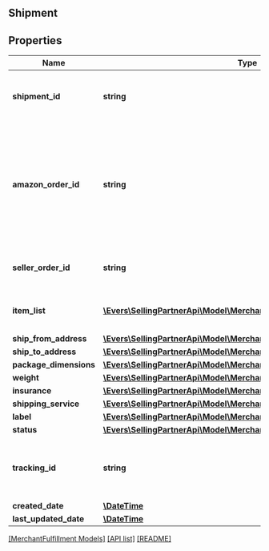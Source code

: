 ## Shipment

## Properties

Name | Type | Description | Notes
------------ | ------------- | ------------- | -------------
**shipment_id** | **string** | An Amazon-defined shipment identifier. |
**amazon_order_id** | **string** | An Amazon-defined order identifier, in 3-7-7 format. &lt;br&gt;**Pattern** : &#x60;[0-9A-Z]{3}-[0-9]{7}-[0-9]{7}&#x60;. |
**seller_order_id** | **string** | A seller-defined order identifier. | [optional]
**item_list** | [**\Evers\SellingPartnerApi\Model\MerchantFulfillment\FBMItem[]**](FBMItem.md) | The list of items to be included in a shipment. |
**ship_from_address** | [**\Evers\SellingPartnerApi\Model\MerchantFulfillment\Address**](Address.md) |  |
**ship_to_address** | [**\Evers\SellingPartnerApi\Model\MerchantFulfillment\Address**](Address.md) |  |
**package_dimensions** | [**\Evers\SellingPartnerApi\Model\MerchantFulfillment\PackageDimensions**](PackageDimensions.md) |  |
**weight** | [**\Evers\SellingPartnerApi\Model\MerchantFulfillment\Weight**](Weight.md) |  |
**insurance** | [**\Evers\SellingPartnerApi\Model\MerchantFulfillment\CurrencyAmount**](CurrencyAmount.md) |  |
**shipping_service** | [**\Evers\SellingPartnerApi\Model\MerchantFulfillment\ShippingService**](ShippingService.md) |  |
**label** | [**\Evers\SellingPartnerApi\Model\MerchantFulfillment\Label**](Label.md) |  |
**status** | [**\Evers\SellingPartnerApi\Model\MerchantFulfillment\ShipmentStatus**](ShipmentStatus.md) |  |
**tracking_id** | **string** | The shipment tracking identifier provided by the carrier. | [optional]
**created_date** | [**\DateTime**](\DateTime.md) |  |
**last_updated_date** | [**\DateTime**](\DateTime.md) |  | [optional]

[[MerchantFulfillment Models]](../) [[API list]](../../Api) [[README]](../../../README.md)
